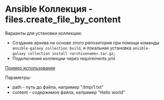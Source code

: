 # Ansible Коллекция - files.create_file_by_content

Варианты для установки коллекции:
- Создание архива на основе этого репозитория при помощи команды ```ansible-galaxy collection build```, и локальная установка ```ansible-galaxy collection install <archivename>.tar.gz```;
- Подключение коллекции через requirements.yml

[Пример использования](./playbooks/site.yml)

Параметры:
- path - путь до файла, например "/tmp/1.txt"
- content - содержимое файла, например "Hello world"